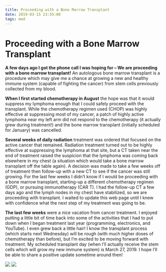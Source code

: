 ```yaml
---
title: Proceeding with a Bone Marrow Transplant
date: 2019-03-15 23:55:00
tags: med
---
```


# Proceeding with a Bone Marrow Transplant

**A few days ago I got the phone call I was hoping for – We are proceeding with a bone marrow transplant!** An autologous bone marrow transplant is a procedure which may give me a chance at growing a new and healthy immune system (capable of fighting the cancer) from stem cells previously collected from my blood.

**When I first started chemotherapy in August** the hope was that it would suppress my lymphoma enough that I could safely proceed with the transplant. While the chemotherapy regimen used (CHOP) was highly effective at suppressing most of my cancer, a patch of highly active lymphoma near my left arm did not respond to the chemotherapy (it actually grew during treatment!) and the bone marrow transplant (initially scheduled for January) was cancelled.

**Several weeks of daily radiation** treatment was ordered that focused on the active cancer that remained. Radiation treatment turned out to be highly effective at suppressing the lymphoma at that site, but a CT taken near the end of treatment raised the suspicion that the lymphoma was coming back elsewhere in my chest (a situation which would take a bone marrow transplant off the table again). A decision was made to take a few weeks off of treatment then follow-up with a new CT to see if the cancer was still growing. For the last few weeks I didn’t know if I would be proceeding with a bone marrow transplant, starting-up a different chemotherapy regimen (GDP), or pursuing immunotherapy (CAR T). I had the follow-up CT a few days ago and the lymph nodes in my chest have stabilized, so we are proceeding with transplant. I waited to update this web page until I knew with confidence what the next step of my treatment was going to be.

**The last few weeks** were a nice vacation from cancer treatment. I enjoyed putting a little bit of time back into some of the activities that I had to put down when I began treatment last year (programming, electronics, and YouTube). I even grew back a little hair! I know the transplant process (which starts next Wednesday) will be rough (with much higher doses of chemotherapy than before), but I’m excited to be moving forward with treatment. My scheduled transplant day (when I’ll actually receive the stem cells which will grow my new immune system) is March 27, 2019. I hope I’ll be able to share a positive update sometime around then!

<div class="text-center img-border">

![](DSC_0401.jpg)
![](DSC_0480-1.jpg)

</div>